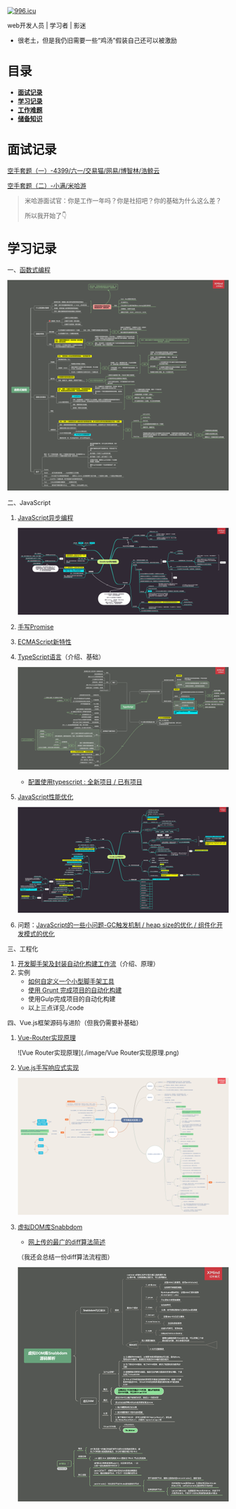 [![996.icu](https://img.shields.io/badge/link-996.icu-red.svg)](https://996.icu)

web开发人员 | 学习者 | 影迷

- 很老土，但是我仍旧需要一些“鸡汤”假装自己还可以被激励

# 目录

- [**面试记录**](#面试记录)
- [**学习记录**](#学习记录)
- [**工作难题**](#工作难题)
- [**储备知识**](#储备知识)

# 面试记录

[空手套题（一）-4399/六一/交易猫/网易/博智林/浩鲸云](https://github.com/janeLLLL/blog/issues/14)

[空手套题（二）-小满/米哈游](https://github.com/janeLLLL/blog/issues/20)

> 米哈游面试官：你是工作一年吗？你是社招吧？你的基础为什么这么差？
>
> 所以我开始了👇

# 学习记录

一、[函数式编程](https://github.com/janeLLLL/blog/issues/1)

![函数式编程](./image/函数式编程.png)

二、JavaScript

1. [JavaScript异步编程](https://github.com/janeLLLL/blog/issues/2)

   ![JavaScript异步编程](./image/JavaScript异步编程.png)

2. [手写Promise](https://github.com/janeLLLL/blog/issues/3)

3. [ECMAScript新特性](https://github.com/janeLLLL/blog/issues/4)

4. [TypeScript语言](https://github.com/janeLLLL/blog/issues/5)（介绍、基础）

   ![TypeScript](./image/TypeScript.png)

   - [配置使用typescript : 全新项目 / 已有项目](https://github.com/janeLLLL/blog/issues/13)

5. [JavaScript性能优化](https://github.com/janeLLLL/blog/issues/6)

   ![JavaScript性能优化](./image/JavaScript性能优化.png)

6. 问题：[JavaScript的一些小问题-GC触发机制 / heap size的优化 / 组件化开发模式的优化](https://github.com/janeLLLL/blog/issues/12)

三、工程化

1. [开发脚手架及封装自动化构建工作流](https://github.com/janeLLLL/blog/issues/10)（介绍、原理）
2. 实例
   - [如何自定义一个小型脚手架工具](https://github.com/janeLLLL/blog/issues/7)
   - [使用 Grunt 完成项目的自动化构建](https://github.com/janeLLLL/blog/issues/8)
   - 使用Gulp完成项目的自动化构建
   - 以上三点详见./code

四、Vue.js框架源码与进阶（但我仍需要补基础）

1. [Vue-Router实现原理](https://github.com/janeLLLL/blog/issues/25)

   ![Vue Router实现原理](./image/Vue Router实现原理.png)

2. [Vue.js手写响应式实现](https://github.com/janeLLLL/blog/issues/26)

   ![手写响应式实现](./image/手写响应式实现.png)

3. [虚拟DOM库Snabbdom](https://github.com/janeLLLL/blog/issues/27)

   - [网上传的最广的diff算法简述](https://github.com/janeLLLL/blog/issues/24)

   （我还会总结一份diff算法流程图）

   ![虚拟DOM库Snabbdom源码解析](./image/虚拟DOM库Snabbdom源码解析.png)
